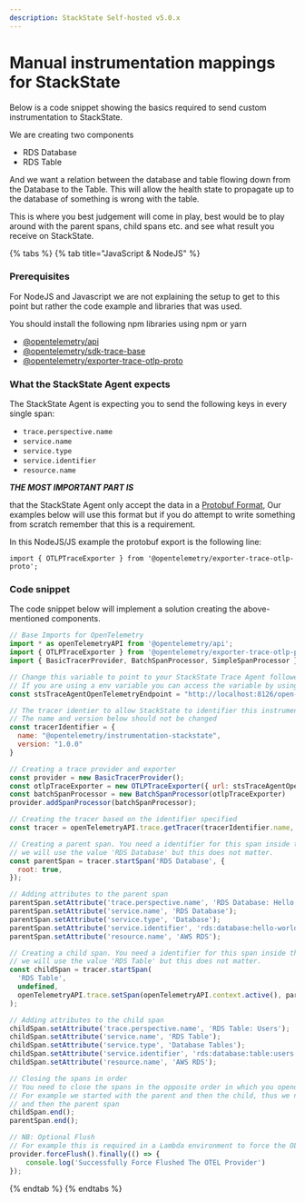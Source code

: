 ```yaml
---
description: StackState Self-hosted v5.0.x
---
```


# Manual instrumentation mappings for StackState

Below is a code snippet showing the basics required to send custom instrumentation
to StackState.

We are creating two components

- RDS Database
- RDS Table

And we want a relation between the database and table flowing down from the Database to the Table. This will allow 
the health state to propagate up to the database of something is wrong with the table.

This is where you best judgement will come in play, best would be to play around with the parent spans, child spans etc. and see
what result you receive on StackState.


{% tabs %}
{% tab title="JavaScript & NodeJS" %}

### Prerequisites
For NodeJS and Javascript we are not explaining the setup to get to this point but rather the code example and libraries that was used.

You should install the following npm libraries using npm or yarn

- [@opentelemetry/api](https://www.npmjs.com/package/@opentelemetry/api)
- [@opentelemetry/sdk-trace-base](https://www.npmjs.com/package/@opentelemetry/sdk-trace-base)
- [@opentelemetry/exporter-trace-otlp-proto](https://www.npmjs.com/package/@opentelemetry/exporter-trace-otlp-proto)

### What the StackState Agent expects
The StackState Agent is expecting you to send the following keys in every single span:
- `trace.perspective.name`
- `service.name`
- `service.type`
- `service.identifier`
- `resource.name`

***THE MOST IMPORTANT PART IS***

that the StackState Agent only accept the data in a [Protobuf Format](https://developers.google.com/protocol-buffers), Our examples below will
use this format but if you do attempt to write something from scratch remember that this is a requirement.

In this NodeJS/JS example the protobuf export is the following line:

`import { OTLPTraceExporter } from '@opentelemetry/exporter-trace-otlp-proto';`

### Code snippet

The code snippet below will implement a solution creating the above-mentioned components.

```javascript
// Base Imports for OpenTelemetry
import * as openTelemetryAPI from '@opentelemetry/api';
import { OTLPTraceExporter } from '@opentelemetry/exporter-trace-otlp-proto';
import { BasicTracerProvider, BatchSpanProcessor, SimpleSpanProcessor } from '@opentelemetry/sdk-trace-base';

// Change this variable to point to your StackState Trace Agent followed by the port and path
// If you are using a env variable you can access the variable by using process.env.ENV_VARIABLE_NAME
const stsTraceAgentOpenTelemetryEndpoint = "http://localhost:8126/open-telemetry"

// The tracer identier to allow StackState to identifier this instrumentations.
// The name and version below should not be changed
const tracerIdentifier = {
  name: "@opentelemetry/instrumentation-stackstate",
  version: "1.0.0"
}

// Creating a trace provider and exporter
const provider = new BasicTracerProvider();
const otlpTraceExporter = new OTLPTraceExporter({ url: stsTraceAgentOpenTelemetryEndpoint })
const batchSpanProcessor = new BatchSpanProcessor(otlpTraceExporter)
provider.addSpanProcessor(batchSpanProcessor);

// Creating the tracer based on the identifier specified
const tracer = openTelemetryAPI.trace.getTracer(tracerIdentifier.name, tracerIdentifier.version);

// Creating a parent span. You need a identifier for this span inside the code
// we will use the value 'RDS Database' but this does not matter.
const parentSpan = tracer.startSpan('RDS Database', {
  root: true,
});

// Adding attributes to the parent span
parentSpan.setAttribute('trace.perspective.name', 'RDS Database: Hello World');
parentSpan.setAttribute('service.name', 'RDS Database');
parentSpan.setAttribute('service.type', 'Database');
parentSpan.setAttribute('service.identifier', 'rds:database:hello-world');
parentSpan.setAttribute('resource.name', 'AWS RDS');

// Creating a child span. You need a identifier for this span inside the code
// we will use the value 'RDS Table' but this does not matter.
const childSpan = tracer.startSpan(
  'RDS Table',
  undefined,
  openTelemetryAPI.trace.setSpan(openTelemetryAPI.context.active(), parentSpan)
);

// Adding attributes to the child span
childSpan.setAttribute('trace.perspective.name', 'RDS Table: Users');
childSpan.setAttribute('service.name', 'RDS Table');
childSpan.setAttribute('service.type', 'Database Tables');
childSpan.setAttribute('service.identifier', 'rds:database:table:users');
childSpan.setAttribute('resource.name', 'AWS RDS');

// Closing the spans in order
// You need to close the spans in the opposite order in which you opended them
// For example we started with the parent and then the child, thus we need to close the child first
// and then the parent span
childSpan.end();
parentSpan.end();

// NB: Optional Flush
// For example this is required in a Lambda environment to force the OLTP HTTP to post before the script ends.
provider.forceFlush().finally(() => {
    console.log('Successfully Force Flushed The OTEL Provider')
});
```
{% endtab %}
{% endtabs %}

